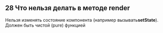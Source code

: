 ## 28 Что нельзя делать в методе render

Нельзя изменять состояние компонента (например вызывать ​**setState**​). Должен быть чистой (pure) функцией
